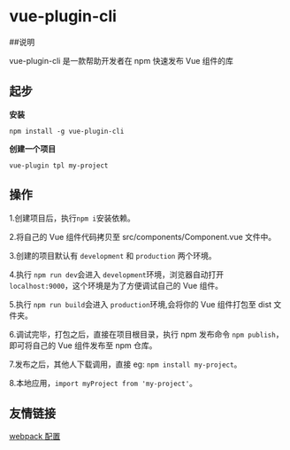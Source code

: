 # vue-plugin-cli

##说明

vue-plugin-cli 是一款帮助开发者在 npm 快速发布 Vue 组件的库

## 起步

**安装**

```
npm install -g vue-plugin-cli
```

**创建一个项目**

```
vue-plugin tpl my-project
```

## 操作

1.创建项目后，执行`npm i`安装依赖。

2.将自己的 Vue 组件代码拷贝至 src/components/Component.vue 文件中。

3.创建的项目默认有 `development` 和 `production` 两个环境。

4.执行 `npm run dev`会进入 `development`环境，浏览器自动打开 `localhost:9000`，这个环境是为了方便调试自己的 Vue 组件。

5.执行 `npm run build`会进入 `production`环境,会将你的 Vue 组件打包至 dist 文件夹。

6.调试完毕，打包之后，直接在项目根目录，执行 npm 发布命令 `npm publish`，即可将自己的 Vue 组件发布至 npm 仓库。

7.发布之后，其他人下载调用，直接 eg: `npm install my-project`。

8.本地应用，`import myProject from 'my-project'`。

## 友情链接

[webpack 配置](https://www.webpackjs.com/guides/author-libraries/)

